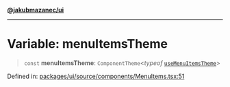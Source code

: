[**@jakubmazanec/ui**](../README.md)

---

# Variable: menuItemsTheme

> `const` **menuItemsTheme**: `ComponentTheme`\<_typeof_
> [`useMenuItemsTheme`](../functions/useMenuItemsTheme.md)\>

Defined in:
[packages/ui/source/components/MenuItems.tsx:51](https://github.com/jakubmazanec/tools/blob/412167e80a7675933e43d5220a19d05130301e2d/packages/ui/source/components/MenuItems.tsx#L51)
